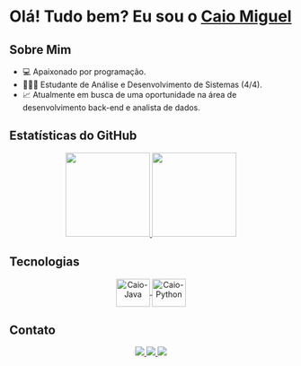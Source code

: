 # Olá! Tudo bem? Eu sou o [Caio Miguel](https://www.linkedin.com/in/caiomiguel95/)

## Sobre Mim
- 💻 Apaixonado por programação.
- 👨🏿‍🎓 Estudante de Análise e Desenvolvimento de Sistemas (4/4).
- 📈 Atualmente em busca de uma oportunidade na área de desenvolvimento back-end e analista de dados.

## Estatísticas do GitHub
<div align="center">
  <a href="https://github.com/caioz95">
    <img height="150em" src="https://github-readme-stats.vercel.app/api?username=caioz95&count_private=true&include_all_commits=true&show_icons=true&theme=dracula&hide_border=false&show_owner=true"/>
    <img height="150em" src="https://github-readme-stats.vercel.app/api/top-langs/?username=caioz95&theme=dracula&hide_border=false&layout=compact"/>
  </a>
</div>

## Tecnologias
<div align="center">
  <a href="https://github.com/caioz95/java-AT" target="_blank">
    <img align="center" alt="Caio-Java" height="50" width="60" src="https://cdn.jsdelivr.net/gh/devicons/devicon/icons/java/java-original-wordmark.svg"/>
    </a>
  <a href="https://github.com/caioz95/automatizador_de_tarefas" target="_blank">
    <img align="center" alt="Caio-Python" height="50" width="60" src="https://cdn.jsdelivr.net/gh/devicons/devicon/icons/python/python-original-wordmark.svg"/>
    </a>
</div>

## Contato
<div align="center">
  <a href="https://www.linkedin.com/in/caio-miguel-paix%C3%A3o-da-silva-00324b11a/" target="_blank">
    <img src="https://img.shields.io/badge/-LinkedIn-%230077B5?style=for-the-badge&logo=linkedin&logoColor=white" target="_blank">
  </a>
  <a href="https://wa.me/5511958812742?text=Ol%C3%A1+peguei+o+seu+contato+pelo+GitHub%21" target="_blank">
    <img src="https://img.shields.io/badge/WhatsApp-25D366?style=for-the-badge&logo=whatsapp&logoColor=white" target="_blank">
  </a> 
  <a href="mailto:caiodev95@gmail.com" target="_blank">
    <img src="https://img.shields.io/badge/-Gmail-%23333?style=for-the-badge&logo=gmail&logoColor=white">
  </a>
</div>






